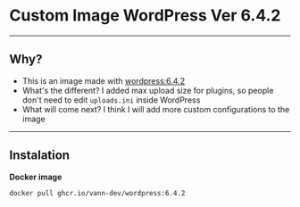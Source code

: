 # Custom Image WordPress Ver 6.4.2
___

## Why?
- This is an image made with [wordpress:6.4.2](https://hub.docker.com/layers/library/wordpress/6.4.2/images/sha256-78a32485432b3bc0ff474fc537037db31ba12a119f12db859a682dc7851265b0?context=explore)
- What's the different? I added max upload size for plugins, so people don't need to edit `uploads.ini` inside WordPress
- What will come next? I think I will add more custom configurations to the image

___

## Instalation

**Docker image**
```
docker pull ghcr.io/vann-dev/wordpress:6.4.2
```

